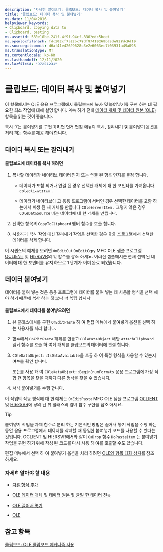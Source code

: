 ```yaml
---
description: '자세히 알아보기: 클립보드: 데이터 복사 및 붙여넣기'
title: '클립보드: 데이터 복사 및 붙여넣기'
ms.date: 11/04/2016
helpviewer_keywords:
- Clipboard, copying data to
- Clipboard, pasting
ms.assetid: 580e10be-241f-4f9f-94cf-8302edc5beef
ms.openlocfilehash: fdc102cf7a92bc78df83419269bb5de828dc9d19
ms.sourcegitcommit: d6af41e42699628c3e2e6063ec7b03931a49a098
ms.translationtype: MT
ms.contentlocale: ko-KR
ms.lasthandoff: 12/11/2020
ms.locfileid: "97251234"
---
```

# <a name="clipboard-copying-and-pasting-data"></a>클립보드: 데이터 복사 및 붙여넣기

이 항목에서는 OLE 응용 프로그램에서 클립보드에 복사 및 붙여넣기를 구현 하는 데 필요한 최소 작업에 대해 설명 합니다. 계속 하기 전에 [데이터 개체 및 데이터 원본 (OLE)](data-objects-and-data-sources-ole.md) 항목을 읽는 것이 좋습니다.

복사 또는 붙여넣기를 구현 하려면 먼저 편집 메뉴의 복사, 잘라내기 및 붙여넣기 옵션을 처리 하는 함수를 제공 해야 합니다.

## <a name="copying-or-cutting-data"></a><a name="_core_copying_or_cutting_data"></a> 데이터 복사 또는 잘라내기

#### <a name="to-copy-data-to-the-clipboard"></a>클립보드에 데이터를 복사 하려면

1. 복사할 데이터가 네이티브 데이터 인지 또는 연결 된 항목 인지를 결정 합니다.

   - 데이터가 포함 되거나 연결 된 경우 선택한 개체에 대 한 포인터를 가져옵니다 `COleClientItem` .

   - 데이터가 네이티브이 고 응용 프로그램이 서버인 경우 선택한 데이터를 포함 하는에서 파생 된 새 개체를 만듭니다 `COleServerItem` . 그렇지 않은 경우 `COleDataSource` 에는 데이터에 대 한 개체를 만듭니다.

1. 선택한 항목의 `CopyToClipboard` 멤버 함수를 호출 합니다.

1. 사용자가 복사 작업 대신 잘라내기 작업을 선택한 경우 응용 프로그램에서 선택한 데이터를 삭제 합니다.

이 시퀀스의 예제를 보려면 `OnEditCut` `OnEditCopy` MFC OLE 샘플 프로그램 [OCLIENT](../overview/visual-cpp-samples.md) 및 [HIERSVR](../overview/visual-cpp-samples.md)의 및 함수를 참조 하세요. 이러한 샘플에서는 현재 선택 된 데이터에 대 한 포인터를 유지 하므로 1 단계가 이미 완료 되었습니다.

## <a name="pasting-data"></a><a name="_core_pasting_data"></a> 데이터 붙여넣기

데이터를 붙여 넣는 것은 응용 프로그램에 데이터를 붙여 넣는 데 사용할 형식을 선택 해야 하기 때문에 복사 하는 것 보다 더 복잡 합니다.

#### <a name="to-paste-data-from-the-clipboard"></a>클립보드에서 데이터를 붙여넣으려면

1. 뷰 클래스에서를 구현 `OnEditPaste` 하 여 편집 메뉴에서 붙여넣기 옵션을 선택 하는 사용자를 처리 합니다.

1. 함수에서 `OnEditPaste` 개체를 만들고 `COleDataObject` 해당 `AttachClipboard` 멤버 함수를 호출 하 여이 개체를 클립보드의 데이터에 연결 합니다.

1. `COleDataObject::IsDataAvailable`을 호출 하 여 특정 형식을 사용할 수 있는지 여부를 확인 합니다.

   또는를 사용 하 여 `COleDataObject::BeginEnumFormats` 응용 프로그램에 가장 적합 한 항목을 찾을 때까지 다른 형식을 찾을 수 있습니다.

1. 서식 붙여넣기를 수행 합니다.

이 작업의 작동 방식에 대 한 예제는 `OnEditPaste` MFC OLE 샘플 프로그램 [OCLIENT](../overview/visual-cpp-samples.md) 및 [HIERSVR](../overview/visual-cpp-samples.md)에 정의 된 뷰 클래스의 멤버 함수 구현을 참조 하세요.

> [!TIP]
> 붙여넣기 작업을 자체 함수로 분리 하는 기본적인 방법은 끌어서 놓기 작업을 수행 하는 동안 응용 프로그램에서 데이터를 삭제할 때 동일한 붙여넣기 코드를 사용할 수 있다는 것입니다. OCLIENT 및 HIERSVR에서와 같이 `OnDrop` 함수 `DoPasteItem` 는 붙여넣기 작업을 구현 하기 위해 작성 된 코드를 다시 사용 하 여를 호출할 수도 있습니다.

편집 메뉴에서 선택 하 여 붙여넣기 옵션을 처리 하려면 [OLE의 항목 대화 상자](dialog-boxes-in-ole.md)를 참조 하세요.

### <a name="what-do-you-want-to-know-more-about"></a>자세히 알아야 할 내용

- [다른 형식 추가](clipboard-adding-other-formats.md)

- [OLE 데이터 개체 및 데이터 원본 및 균일 한 데이터 전송](data-objects-and-data-sources-ole.md)

- [OLE 끌어서 놓기](drag-and-drop-ole.md)

- [OLE](ole-background.md)

## <a name="see-also"></a>참고 항목

[클립보드: OLE 클립보드 메커니즘 사용](clipboard-using-the-ole-clipboard-mechanism.md)
